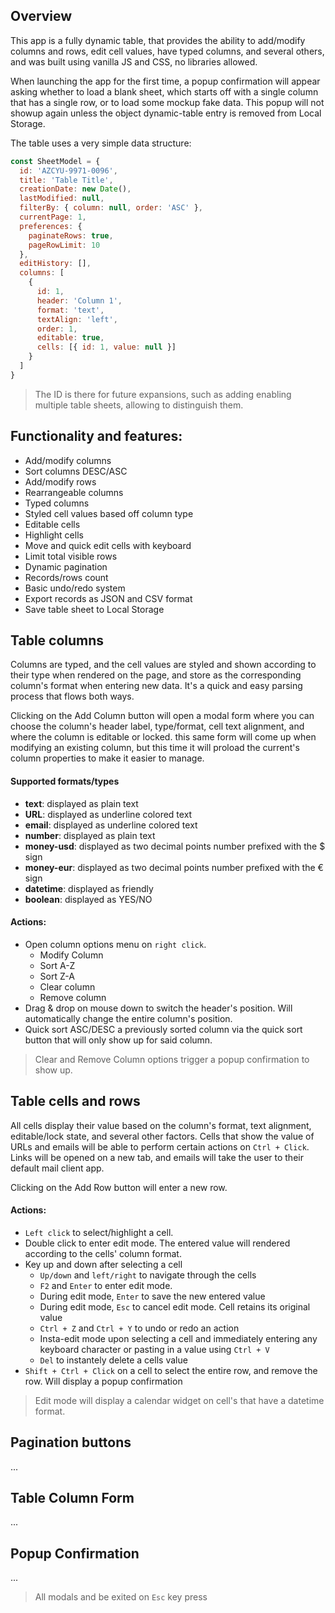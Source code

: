 ## Overview
This app is a fully dynamic table, that provides the ability to add/modify columns and rows, edit cell values, have typed columns, and several others, and was built using vanilla JS and CSS, no libraries allowed.

When launching the app for the first time, a popup confirmation will appear asking whether to load a blank sheet, which starts off with a single column that has a single row, or to load some mockup fake data. This popup will not showup again unless the object dynamic-table entry is removed from Local Storage.

The table uses a very simple data structure:

```javascript
const SheetModel = {
  id: 'AZCYU-9971-0096',
  title: 'Table Title',
  creationDate: new Date(),
  lastModified: null,
  filterBy: { column: null, order: 'ASC' },
  currentPage: 1,
  preferences: {
    paginateRows: true,
    pageRowLimit: 10
  },
  editHistory: [],
  columns: [
    {
      id: 1,
      header: 'Column 1',
      format: 'text',
      textAlign: 'left',
      order: 1,
      editable: true,
      cells: [{ id: 1, value: null }]
    }
  ]
}
```
> The ID is there for future expansions, such as adding enabling multiple table sheets, allowing to distinguish them.

## Functionality and features:
+ Add/modify columns
+ Sort columns DESC/ASC
+ Add/modify rows
+ Rearrangeable columns
+ Typed columns
+ Styled cell values based off column type
+ Editable cells
+ Highlight cells
+ Move and quick edit cells with keyboard
+ Limit total visible rows
+ Dynamic pagination
+ Records/rows count
+ Basic undo/redo system
+ Export records as JSON and CSV format
+ Save table sheet to Local Storage

## Table columns
Columns are typed, and the cell values are styled and shown according to their type when rendered on the page, and store as the corresponding column's format when entering new data. It's a quick and easy parsing process that flows both ways.

Clicking on the Add Column button will open a modal form where you can choose the column's header label, type/format, cell text alignment, and where the column is editable or locked. this same form will come up when modifying an existing column, but this time it will proload the current's column properties to make it easier to manage.

#### Supported formats/types
+ **text**: displayed as plain text
+ **URL**: displayed as underline colored text
+ **email**: displayed as underline colored text
+ **number**: displayed as plain text
+ **money-usd**: displayed as two decimal points number prefixed with the $ sign
+ **money-eur**: displayed as two decimal points number prefixed with the € sign
+ **datetime**: displayed as friendly
+ **boolean**: displayed as YES/NO

#### Actions:
+ Open column options menu on `right click`.
  - Modify Column
  - Sort A-Z
  - Sort Z-A
  - Clear column
  - Remove column
+ Drag & drop on mouse down to switch the header's position. Will automatically change the entire column's position.
+ Quick sort ASC/DESC a previously sorted column via the quick sort button that will only show up for said column.

> Clear and Remove Column options trigger a popup confirmation to show up.

## Table cells and rows

All cells display their value based on the column's format, text alignment, editable/lock state, and several other factors. Cells that show the value of URLs and emails will be able to perform certain actions on `Ctrl + Click`. Links will be opened on a new tab, and emails will take the user to their default mail client app.

Clicking on the Add Row button will enter a new row.

#### Actions:
+ `Left click` to select/highlight a cell. 
+ Double click to enter edit mode. The entered value will rendered according to the cells' column format.
+ Key up and down after selecting a cell
  - `Up/down` and `left/right` to navigate through the cells
  - `F2` and `Enter` to enter edit mode.
  - During edit mode, `Enter` to save the new entered value
  - During edit mode, `Esc` to cancel edit mode. Cell retains its original value
  - `Ctrl + Z` and `Ctrl + Y` to undo or redo an action
  - Insta-edit mode upon selecting a cell and immediately entering any keyboard character or pasting in a value using `Ctrl + V`
  - `Del` to instantely delete a cells value 
+ `Shift + Ctrl + Click` on a cell to select the entire row, and remove the row. Will display a popup confirmation 

> Edit mode will display a calendar widget on cell's that have a datetime format.

## Pagination buttons
...

## Table Column Form
...

## Popup Confirmation
...

> All modals and be exited on `Esc` key press